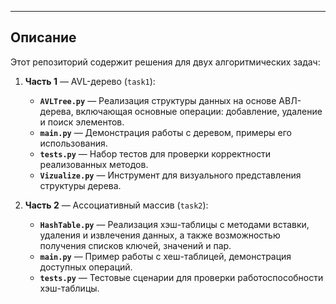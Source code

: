 ___
## Описание

Этот репозиторий содержит решения для двух алгоритмических задач:

1. **Часть 1** — AVL-дерево (`task1`):
    - **`AVLTree.py`** — Реализация структуры данных на основе АВЛ-дерева, включающая основные операции: добавление, удаление и поиск элементов.
    - **`main.py`** — Демонстрация работы с деревом, примеры его использования.
    - **`tests.py`** — Набор тестов для проверки корректности реализованных методов.
    - **`Vizualize.py`** — Инструмент для визуального представления структуры дерева.
    
2. **Часть 2** — Ассоциативный массив (`task2`):
    - **`HashTable.py`** — Реализация хэш-таблицы с методами вставки, удаления и извлечения данных, а также возможностью получения списков ключей, значений и пар.
    - **`main.py`** — Пример работы с хеш-таблицей, демонстрация доступных операций.
    - **`tests.py`** — Тестовые сценарии для проверки работоспособности хэш-таблицы.